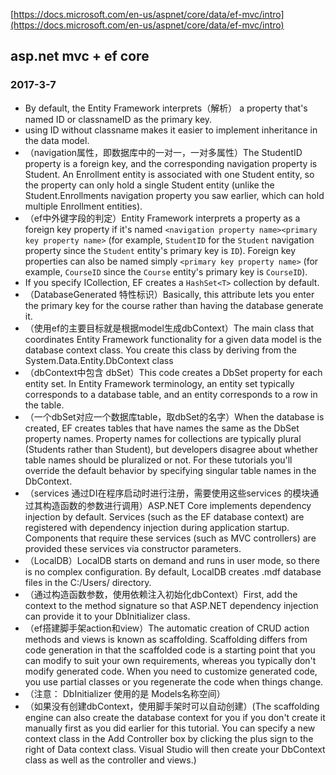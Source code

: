 ﻿[https://docs.microsoft.com/en-us/aspnet/core/data/ef-mvc/intro](https://docs.microsoft.com/en-us/aspnet/core/data/ef-mvc/intro)

## asp.net mvc + ef core

### 2017-3-7

- By default, the Entity Framework interprets（解析） a property that's named ID or classnameID as the primary key.
- using ID without classname makes it easier to implement inheritance in the data model.
- （navigation属性，即数据库中的一对一，一对多属性）The StudentID property is a foreign key, and the corresponding navigation property is Student. An Enrollment entity is associated with one Student entity, so the property can only hold a single Student entity (unlike the Student.Enrollments navigation property you saw earlier, which can hold multiple Enrollment entities).
- （ef中外键字段的判定）Entity Framework interprets a property as a foreign key property if it's named `<navigation property name><primary key property name>` (for example, `StudentID` for the `Student` navigation property since the `Student` entity's primary key is `ID`). Foreign key properties can also be named simply `<primary key property name>` (for example, `CourseID` since the `Course` entity's primary key is `CourseID`).
- If you specify ICollection<T>, EF creates a `HashSet<T>` collection by default.
- （DatabaseGenerated 特性标识）Basically, this attribute lets you enter the primary key for the course rather than having the database generate it.
- （使用ef的主要目标就是根据model生成dbContext）The main class that coordinates Entity Framework functionality for a given data model is the database context class. You create this class by deriving from the System.Data.Entity.DbContext class
- （dbContext中包含 dbSet<T>）This code creates a DbSet property for each entity set. In Entity Framework terminology, an entity set typically corresponds to a database table, and an entity corresponds to a row in the table.
- （一个dbSet对应一个数据库table，取dbSet的名字）When the database is created, EF creates tables that have names the same as the DbSet property names. Property names for collections are typically plural (Students rather than Student), but developers disagree about whether table names should be pluralized or not. For these tutorials you'll override the default behavior by specifying singular table names in the DbContext. 
- （services 通过DI在程序启动时进行注册，需要使用这些services 的模块通过其构造函数的参数进行调用）ASP.NET Core implements dependency injection by default. Services (such as the EF database context) are registered with dependency injection during application startup. Components that require these services (such as MVC controllers) are provided these services via constructor parameters.
- （LocalDB）LocalDB starts on demand and runs in user mode, so there is no complex configuration. By default, LocalDB creates .mdf database files in the C:/Users/<user> directory.
- （通过构造函数参数，使用依赖注入初始化dbContext）First, add the context to the method signature so that ASP.NET dependency injection can provide it to your DbInitializer class.
- （ef搭建脚手架action和view）The automatic creation of CRUD action methods and views is known as scaffolding. Scaffolding differs from code generation in that the scaffolded code is a starting point that you can modify to suit your own requirements, whereas you typically don't modify generated code. When you need to customize generated code, you use partial classes or you regenerate the code when things change.
- （注意： DbInitializer 使用的是 Models名称空间）
- （如果没有创建dbContext，使用脚手架时可以自动创建）(The scaffolding engine can also create the database context for you if you don't create it manually first as you did earlier for this tutorial. You can specify a new context class in the Add Controller box by clicking the plus sign to the right of Data context class. Visual Studio will then create your DbContext class as well as the controller and views.)